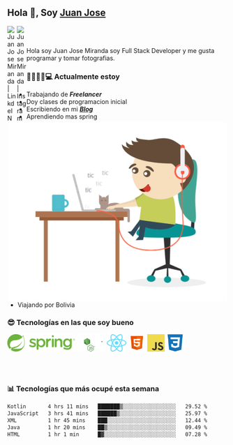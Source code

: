 ## Hola 👋, Soy [Juan Jose](http://juanjoses.me)

<a href="https://www.linkedin.com/in/juanjosemirandam/">
  <img align="left" alt="Juan Jose Miranda | LinkdeIN" width="22px" src="https://cdn.jsdelivr.net/npm/simple-icons@v3/icons/linkedin.svg" />
</a>

<a href="https://www.instagram.com/juan.jose.miranda/">
  <img align="left" alt="Juan Jose Miranda | Instagram" width="22px" src="https://cdn.jsdelivr.net/npm/simple-icons@v3/icons/instagram.svg" />
</a>

<br /> <br />

Hola soy Juan Jose Miranda soy Full Stack Developer y me gusta programar y tomar fotografias.

<img align="right" alt="GIF" src="./images/gif-juanjose.gif" width="500" max-height="320" />

### 👨‍💻🕵‍♀💻 Actualmente estoy

- Trabajando de ***Freelancer***
- Doy clases de programacion inicial
- Escribiendo en mi ***[Blog](http://juanjoses.me)***
- Aprendiendo mas spring
- Viajando por Bolivia 

### 😎 Tecnologías en las que soy bueno

<code><img alt="Spring" height="40px" src="./images/spring-icon.svg"/></code>
<code><img alt="NodeJS" height="40px" src="./images/nodejs-icon.svg" /></code>
<code><img alt="ReactJS" height="40px" src="./images/react-icon.svg" /></code>
<code><img alt="HTML5" height="40px" src="./images/html-icon.png" /></code>
<code><img alt="JavaScript" height="40px" src="./images/js-icon.png"  /></code>
<code><img alt="CSS3" height="40px" src="./images/css-icon.png" /></code>

<br/><br/>

### 📊 Tecnologías que más ocupé esta semana

<!--START_SECTION:waka-->
```text
Kotlin       4 hrs 11 mins   ███████▒░░░░░░░░░░░░░░░░░   29.52 % 
JavaScript   3 hrs 41 mins   ██████▒░░░░░░░░░░░░░░░░░░   25.97 % 
XML          1 hr 45 mins    ███░░░░░░░░░░░░░░░░░░░░░░   12.44 % 
Java         1 hr 20 mins    ██▒░░░░░░░░░░░░░░░░░░░░░░   09.49 % 
HTML         1 hr 1 min      █▓░░░░░░░░░░░░░░░░░░░░░░░   07.28 % 
```
<!--END_SECTION:waka-->

<!-- ### 📌🤓 Últimos artículos en mi blog -->
